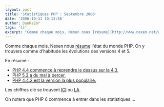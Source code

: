 ```yaml
---
layout: post
title: 'Statistiques PHP : Septembre 2006'
date: '2006-10-11 10:13:56'
author: DanRaZor
tags: '[]'
excerpt: "Comme chaque mois, Nexen nous [résume](http://www.nexen.net/actualites/php/etat_du_monde_php_en_septembre_2006.php) l'état du monde PHP.     \nOn y trouvera comme d'habitude les évolutions des versions 4 et 5.  \n  \nEn résumé :  \n  \n[PHP 4.4 commence à reprendre le dessus sur la      …"
---
```


Comme chaque mois, Nexen nous [résume](http://www.nexen.net/actualites/php/etat_du_monde_php_en_septembre_2006.php) l'état du monde PHP.
On y trouvera comme d'habitude les évolutions des versions 4 et 5.

En résumé :

* [PHP 4.4 commence à reprendre le dessus sur la 4.3.](http://www.nexen.net/images/stories/phpversion/200609/evolution.milieu.png)
* [PHP 5.2 a du mal à percer.](http://www.nexen.net/images/stories/phpversion/200609/milieu.png)
* [PHP 4.4.2 est la version la plus populaire.](http://www.nexen.net/images/stories/phpversion/200609/mineure.png)

Les chiffres clé se trouvent [ICI](http://www.nexen.net/chiffres_cles/phpversion/evolution_de_php_sur_internet_septembre_2006.php) ou [LA](http://www.nexen.net/chiffres_cles/phpversion/statistiques_de_deploiement_de_php_en_septembre_2006.php).

On notera que PHP 6 commence à entrer dans les statistiques ...
